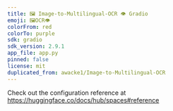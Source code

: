 ```yaml
---
title: 🖼️ Image-to-Multilingual-OCR 👁️ Gradio
emoji: 🖼️OCR👁️
colorFrom: red
colorTo: purple
sdk: gradio
sdk_version: 2.9.1
app_file: app.py
pinned: false
license: mit
duplicated_from: awacke1/Image-to-Multilingual-OCR
---
```


Check out the configuration reference at https://huggingface.co/docs/hub/spaces#reference
